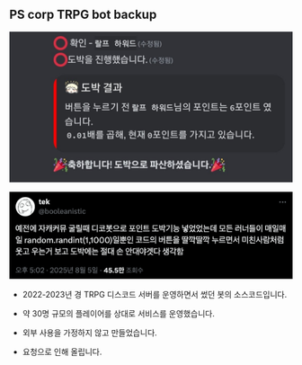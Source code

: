## PS corp TRPG bot backup

![image1](/images/image1.jpeg)

![image2](/images/image2.png)


- 2022-2023년 경 TRPG 디스코드 서버를 운영하면서 썼던 봇의 소스코드입니다. 

- 약 30명 규모의 플레이어를 상대로 서비스를 운영했습니다. 

- 외부 사용을 가정하지 않고 만들었습니다. 

- 요청으로 인해 올립니다. 

